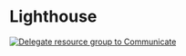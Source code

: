 # Lighthouse

[![Delegate resource group to Communicate](https://aka.ms/deploytoazurebutton)](https://portal.azure.com/#blade/Microsoft_Azure_CreateUIDef/CustomDeploymentBlade/uri/https%3A%2F%2Fraw.githubusercontent.com%2FCommunicateNorge%2FConnXio.iPaaS.Lighthouse%2Fmain%2Fmsp.json)
